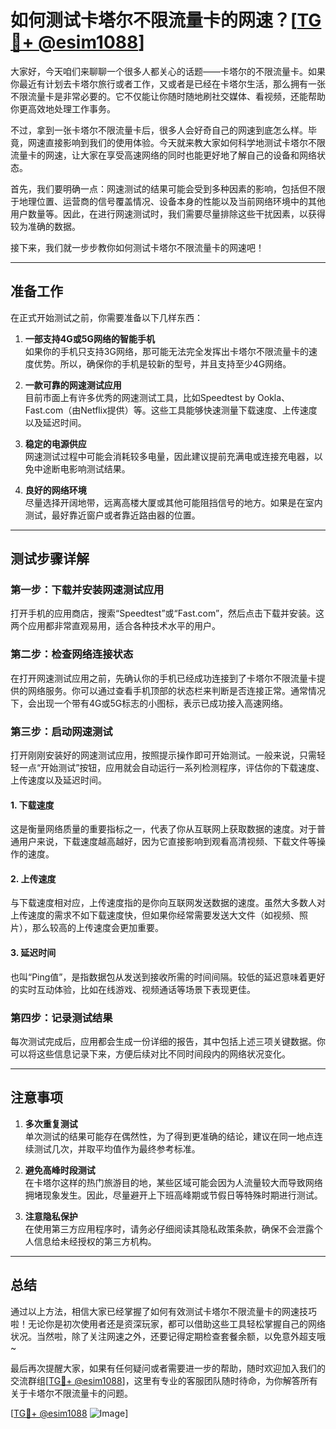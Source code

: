 # 如何测试卡塔尔不限流量卡的网速？[[TG💪+ @esim1088](https://t.me/s/esim1088)]

大家好，今天咱们来聊聊一个很多人都关心的话题——卡塔尔的不限流量卡。如果你最近有计划去卡塔尔旅行或者工作，又或者是已经在卡塔尔生活，那么拥有一张不限流量卡是非常必要的。它不仅能让你随时随地刷社交媒体、看视频，还能帮助你更高效地处理工作事务。

不过，拿到一张卡塔尔不限流量卡后，很多人会好奇自己的网速到底怎么样。毕竟，网速直接影响到我们的使用体验。今天就来教大家如何科学地测试卡塔尔不限流量卡的网速，让大家在享受高速网络的同时也能更好地了解自己的设备和网络状态。

首先，我们要明确一点：网速测试的结果可能会受到多种因素的影响，包括但不限于地理位置、运营商的信号覆盖情况、设备本身的性能以及当前网络环境中的其他用户数量等。因此，在进行网速测试时，我们需要尽量排除这些干扰因素，以获得较为准确的数据。

接下来，我们就一步步教你如何测试卡塔尔不限流量卡的网速吧！

---

## 准备工作

在正式开始测试之前，你需要准备以下几样东西：

1. **一部支持4G或5G网络的智能手机**  
   如果你的手机只支持3G网络，那可能无法完全发挥出卡塔尔不限流量卡的速度优势。所以，确保你的手机是较新的型号，并且支持至少4G网络。

2. **一款可靠的网速测试应用**  
   目前市面上有许多优秀的网速测试工具，比如Speedtest by Ookla、Fast.com（由Netflix提供）等。这些工具能够快速测量下载速度、上传速度以及延迟时间。

3. **稳定的电源供应**  
   网速测试过程中可能会消耗较多电量，因此建议提前充满电或连接充电器，以免中途断电影响测试结果。

4. **良好的网络环境**  
   尽量选择开阔地带，远离高楼大厦或其他可能阻挡信号的地方。如果是在室内测试，最好靠近窗户或者靠近路由器的位置。

---

## 测试步骤详解

### 第一步：下载并安装网速测试应用
打开手机的应用商店，搜索“Speedtest”或“Fast.com”，然后点击下载并安装。这两个应用都非常直观易用，适合各种技术水平的用户。

### 第二步：检查网络连接状态
在打开网速测试应用之前，先确认你的手机已经成功连接到了卡塔尔不限流量卡提供的网络服务。你可以通过查看手机顶部的状态栏来判断是否连接正常。通常情况下，会出现一个带有4G或5G标志的小图标，表示已成功接入高速网络。

### 第三步：启动网速测试
打开刚刚安装好的网速测试应用，按照提示操作即可开始测试。一般来说，只需轻轻一点“开始测试”按钮，应用就会自动运行一系列检测程序，评估你的下载速度、上传速度以及延迟时间。

#### 1. **下载速度**
这是衡量网络质量的重要指标之一，代表了你从互联网上获取数据的速度。对于普通用户来说，下载速度越高越好，因为它直接影响到观看高清视频、下载文件等操作的速度。

#### 2. **上传速度**
与下载速度相对应，上传速度指的是你向互联网发送数据的速度。虽然大多数人对上传速度的需求不如下载速度快，但如果你经常需要发送大文件（如视频、照片），那么较高的上传速度会更加重要。

#### 3. **延迟时间**
也叫“Ping值”，是指数据包从发送到接收所需的时间间隔。较低的延迟意味着更好的实时互动体验，比如在线游戏、视频通话等场景下表现更佳。

### 第四步：记录测试结果
每次测试完成后，应用都会生成一份详细的报告，其中包括上述三项关键数据。你可以将这些信息记录下来，方便后续对比不同时间段内的网络状况变化。

---

## 注意事项

1. **多次重复测试**  
   单次测试的结果可能存在偶然性，为了得到更准确的结论，建议在同一地点连续测试几次，并取平均值作为最终参考标准。

2. **避免高峰时段测试**  
   在卡塔尔这样的热门旅游目的地，某些区域可能会因为人流量较大而导致网络拥堵现象发生。因此，尽量避开上下班高峰期或节假日等特殊时期进行测试。

3. **注意隐私保护**  
   在使用第三方应用程序时，请务必仔细阅读其隐私政策条款，确保不会泄露个人信息给未经授权的第三方机构。

---

## 总结

通过以上方法，相信大家已经掌握了如何有效测试卡塔尔不限流量卡的网速技巧啦！无论你是初次使用者还是资深玩家，都可以借助这些工具轻松掌握自己的网络状况。当然啦，除了关注网速之外，还要记得定期检查套餐余额，以免意外超支哦~

最后再次提醒大家，如果有任何疑问或者需要进一步的帮助，随时欢迎加入我们的交流群组[[TG💪+ @esim1088](https://t.me/s/esim1088)]，这里有专业的客服团队随时待命，为你解答所有关于卡塔尔不限流量卡的问题。

[[TG💪+ @esim1088](https://t.me/s/esim1088) ![Image](https://i.postimg.cc/4NQfJmqS/Snipaste-2025-05-13-00-14-12.png)]